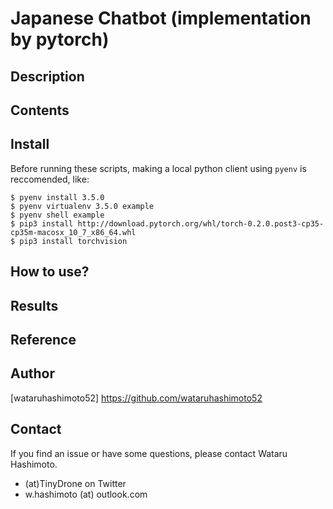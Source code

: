 # Japanese Chatbot (implementation by pytorch)

## Description

## Contents


## Install
Before running these scripts, making a local python client using `pyenv` is reccomended, like:

```
$ pyenv install 3.5.0
$ pyenv virtualenv 3.5.0 example
$ pyenv shell example
$ pip3 install http://download.pytorch.org/whl/torch-0.2.0.post3-cp35-cp35m-macosx_10_7_x86_64.whl   
$ pip3 install torchvision 
```

## How to use?

## Results

## Reference

## Author

[wataruhashimoto52] https://github.com/wataruhashimoto52 

## Contact
If you find an issue or have some questions, please contact Wataru Hashimoto.
- (at)TinyDrone on Twitter
- w.hashimoto (at) outlook.com